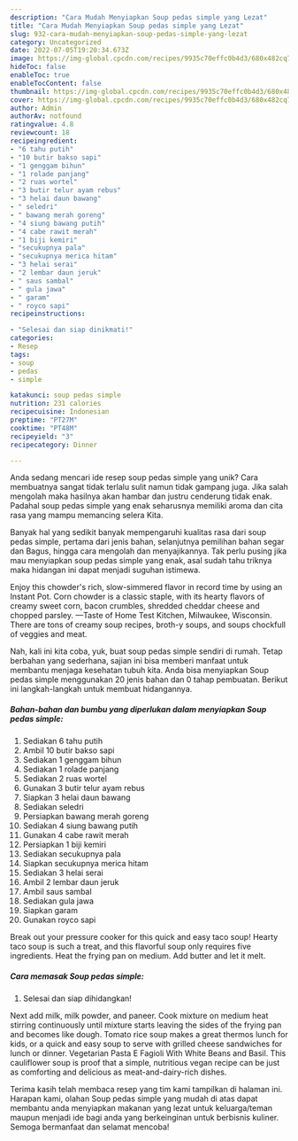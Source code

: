 ```yaml
---
description: "Cara Mudah Menyiapkan Soup pedas simple yang Lezat"
title: "Cara Mudah Menyiapkan Soup pedas simple yang Lezat"
slug: 932-cara-mudah-menyiapkan-soup-pedas-simple-yang-lezat
category: Uncategorized
date: 2022-07-05T19:20:34.673Z
image: https://img-global.cpcdn.com/recipes/9935c70effc0b4d3/680x482cq70/soup-pedas-simple-foto-resep-utama.jpg
hideToc: false
enableToc: true
enableTocContent: false
thumbnail: https://img-global.cpcdn.com/recipes/9935c70effc0b4d3/680x482cq70/soup-pedas-simple-foto-resep-utama.jpg
cover: https://img-global.cpcdn.com/recipes/9935c70effc0b4d3/680x482cq70/soup-pedas-simple-foto-resep-utama.jpg
author: Admin
authorAv: notfound
ratingvalue: 4.8
reviewcount: 18
recipeingredient:
- "6 tahu putih"
- "10 butir bakso sapi"
- "1 genggam bihun"
- "1 rolade panjang"
- "2 ruas wortel"
- "3 butir telur ayam rebus"
- "3 helai daun bawang"
- " seledri"
- " bawang merah goreng"
- "4 siung bawang putih"
- "4 cabe rawit merah"
- "1 biji kemiri"
- "secukupnya pala"
- "secukupnya merica hitam"
- "3 helai serai"
- "2 lembar daun jeruk"
- " saus sambal"
- " gula jawa"
- " garam"
- " royco sapi"
recipeinstructions:

- "Selesai dan siap dinikmati!"
categories:
- Resep
tags:
- soup
- pedas
- simple

katakunci: soup pedas simple 
nutrition: 231 calories
recipecuisine: Indonesian
preptime: "PT27M"
cooktime: "PT48M"
recipeyield: "3"
recipecategory: Dinner

---
```





Anda sedang mencari ide resep soup pedas simple yang unik? Cara membuatnya sangat tidak terlalu sulit namun tidak gampang juga. Jika salah mengolah maka hasilnya akan hambar dan justru cenderung tidak enak. Padahal soup pedas simple yang enak seharusnya memiliki aroma dan cita rasa yang mampu memancing selera Kita.





Banyak hal yang sedikit banyak mempengaruhi kualitas rasa dari soup pedas simple, pertama dari jenis bahan, selanjutnya pemilihan bahan segar dan Bagus, hingga cara mengolah dan menyajikannya. Tak perlu pusing jika mau menyiapkan soup pedas simple yang enak,      asal sudah tahu triknya maka hidangan ini dapat menjadi suguhan istimewa.














Enjoy this chowder&#39;s rich, slow-simmered flavor in record time by using an Instant Pot. Corn chowder is a classic staple, with its hearty flavors of creamy sweet corn, bacon crumbles, shredded cheddar cheese and chopped parsley. —Taste of Home Test Kitchen, Milwaukee, Wisconsin. There are tons of creamy soup recipes, broth-y soups, and soups chockfull of veggies and meat.






Nah, kali ini kita coba, yuk, buat soup pedas simple sendiri di rumah. Tetap berbahan yang sederhana, sajian ini bisa memberi manfaat untuk membantu menjaga kesehatan tubuh kita. Anda bisa menyiapkan Soup pedas simple menggunakan 20 jenis bahan dan 0 tahap pembuatan. Berikut ini langkah-langkah untuk membuat hidangannya.

<!--inarticleads1-->

##### Bahan-bahan dan bumbu yang diperlukan dalam menyiapkan Soup pedas simple:

1. Sediakan 6 tahu putih
1. Ambil 10 butir bakso sapi
1. Sediakan 1 genggam bihun
1. Sediakan 1 rolade panjang
1. Sediakan 2 ruas wortel
1. Gunakan 3 butir telur ayam rebus
1. Siapkan 3 helai daun bawang
1. Sediakan  seledri
1. Persiapkan  bawang merah goreng
1. Sediakan 4 siung bawang putih
1. Gunakan 4 cabe rawit merah
1. Persiapkan 1 biji kemiri
1. Sediakan secukupnya pala
1. Siapkan secukupnya merica hitam
1. Sediakan 3 helai serai
1. Ambil 2 lembar daun jeruk
1. Ambil  saus sambal
1. Sediakan  gula jawa
1. Siapkan  garam
1. Gunakan  royco sapi


Break out your pressure cooker for this quick and easy taco soup! Hearty taco soup is such a treat, and this flavorful soup only requires five ingredients. Heat the frying pan on medium. Add butter and let it melt. 

<!--inarticleads2-->

##### Cara memasak Soup pedas simple:


1. Selesai dan siap dihidangkan!

Next add milk, milk powder, and paneer. Cook mixture on medium heat stirring continuously until mixture starts leaving the sides of the frying pan and becomes like dough. Tomato rice soup makes a great thermos lunch for kids, or a quick and easy soup to serve with grilled cheese sandwiches for lunch or dinner. Vegetarian Pasta E Fagioli With White Beans and Basil. This cauliflower soup is proof that a simple, nutritious vegan recipe can be just as comforting and delicious as meat-and-dairy-rich dishes. 

Terima kasih telah membaca resep yang tim kami tampilkan di halaman ini. Harapan kami, olahan Soup pedas simple yang mudah di atas dapat membantu anda menyiapkan makanan yang lezat untuk keluarga/teman maupun menjadi ide bagi anda yang berkeinginan untuk berbisnis kuliner. Semoga bermanfaat dan selamat mencoba!

